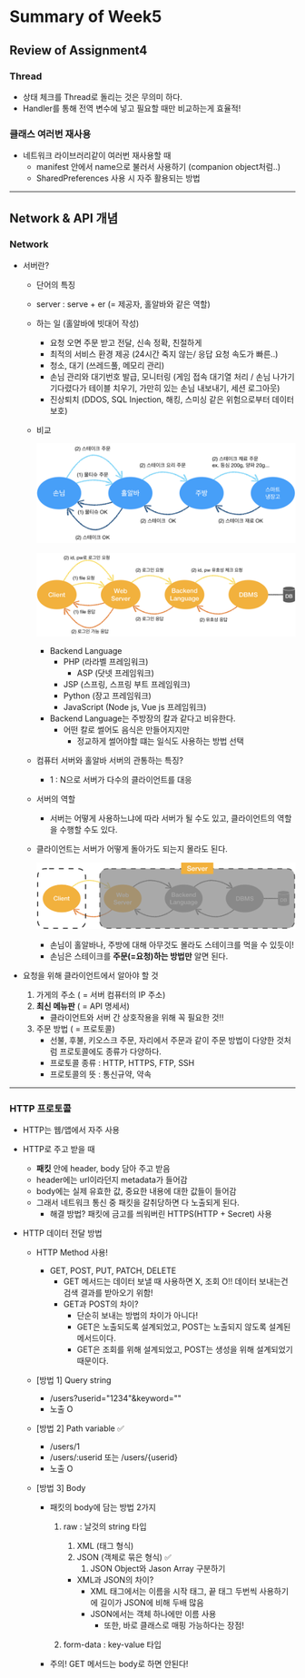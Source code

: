 # Summary of Week5
## Review of Assignment4

### Thread
* 상태 체크를 Thread로 돌리는 것은 무의미 하다.
* Handler를 통해 전역 변수에 넣고 필요할 때만 비교하는게 효율적!

### 클래스 여러번 재사용

* 네트워크 라이브러리같이 여러번 재사용할 때
  * manifest 안에서 name으로 불러서 사용하기 (companion object처럼..)
  * SharedPreferences 사용 시 자주 활용되는 방법

---

## Network & API 개념

### Network

* 서버란?

  * 단어의 특징
    
  * server : serve + er (= 제공자, 홀알바와 같은 역할)
    
  * 하는 일 (홀알바에 빗대어 작성)

    * 요청 오면 주문 받고 전달, 신속 정확, 친절하게
    * 최적의 서비스 환경 제공 (24시간 죽지 않는/ 응답 요청 속도가 빠른..)
    * 청소, 대기 (쓰레드풀, 메모리 관리)
    * 손님 관리와 대기번호 발급, 모니터링 (게임 접속 대기열 처리 / 손님 나가기 기다렸다가 테이블 치우기, 가만히 있는 손님 내보내기, 세션 로그아웃)
    * 진상퇴치 (DDOS, SQL Injection, 해킹, 스미싱 같은 위험으로부터 데이터 보호)

  * 비교

    ![홀알바-손님](./images/server1.png)

    ![서버-클라이언트](./images/server2.png)

     * Backend Language
       	* PHP (라라벨 프레임워크)
          	* ASP (닷넷 프레임워크)
       	* JSP (스프링, 스프링 부트 프레임워크)
       	* Python (장고 프레임워크)
       	* JavaScript (Node js, Vue js 프레임워크)
     * Backend Language는 주방장의 칼과 같다고 비유한다.
       	* 어떤 칼로 썰어도 음식은 만들어지지만
          	* 정교하게 썰어야할 떄는 일식도 사용하는 방법 선택

  * 컴퓨터 서버와 홀알바 서버의 관통하는 특징?

    * 1 : N으로 서버가 다수의 클라이언트를 대응

  * 서버의 역할

    * 서버는 어떻게 사용하느냐에 따라 서버가 될 수도 있고, 클라이언트의 역할을 수행할 수도 있다.

  * 클라이언트는 서버가 어떻게 돌아가도 되는지 몰라도 된다.

    ![서버-클라이언트](./images/server3.png)

    * 손님이 홀알바나, 주방에 대해 아무것도 몰라도 스테이크를 먹을 수 있듯이!
    * 손님은 스테이크를 **주문(=요청)하는 방법만** 알면 된다.

* 요청을 위해 클라이언트에서 알아야 할 것

  1.  가게의 주소 ( = 서버 컴퓨터의 IP 주소)
  2. **최신 메뉴판** ( = API 명세서)
     * 클라이언트와 서버 간 상호작용을 위해 꼭 필요한 것!!
  3. 주문 방법 ( = 프로토콜)
     * 선불, 후불, 키오스크 주문, 자리에서 주문과 같이 주문 방법이 다양한 것처럼 프로토콜에도 종류가 다양하다.
     * 프로토콜 종류 : HTTP, HTTPS, FTP, SSH
     * 프로토콜의 뜻 : 통신규약, 약속

---

### HTTP 프로토콜

* HTTP는 웹/앱에서 자주 사용

* HTTP로 주고 받을 때

  * **패킷** 안에 header, body 담아 주고 받음
  * header에는 url이라던지 metadata가 들어감
  * body에는 실제 유효한 값, 중요한 내용에 대한 값들이 들어감
  * 그래서 네트워크 통신 중 패킷을 갈취당하면 다 노출되게 된다.
    * 해결 방법? 패킷에 금고를 씌워버린 HTTPS(HTTP + Secret) 사용

* HTTP 데이터 전달 방법

  * HTTP Method 사용!

    * GET, POST, PUT, PATCH, DELETE
      * GET 메서드는 데이터 보낼 때 사용하면 X, 조회 O!!
        데이터 보내는건 검색 결과를 받아오기 위함!
      * GET과 POST의 차이?
        * 단순히 보내는 방법의 차이가 아니다!
        * GET은 노출되도록 설계되었고, POST는 노출되지 않도록 설계된 메서드이다.
        * GET은 조회를 위해 설계되었고, POST는 생성을 위해 설계되었기 때문이다.

  * [방법 1] Query string

    * /users?userid="1234"&keyword=""
    * 노출 O

  * [방법 2] Path variable ✅

    * /users/1
    * /users/:userid 또는 /users/{userid}
    * 노출 O

  * [방법 3] Body

    * 패킷의 body에 담는 방법 2가지

      1. raw : 날것의 string 타입

         1. XML (태그 형식)
         2. JSON (객체로 묶은 형식) ✅
            1. JSON Object와 Jason Array 구분하기

         * XML과 JSON의 차이?
           * XML 태그에서는 이름을 시작 태그, 끝 태그 두번씩 사용하기에 길이가 JSON에 비해 두배 많음
           * JSON에서는 객체 하나에만 이름 사용
             * 또한, 바로 클래스로 매핑 가능하다는 장점!

      2. form-data : key-value 타입

    * 주의! GET 메서드는 body로 하면 안된다!